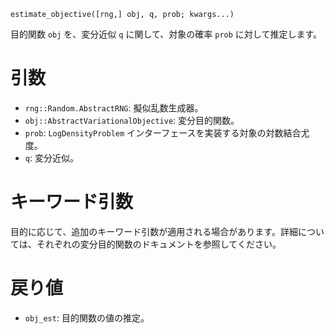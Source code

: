 ```
estimate_objective([rng,] obj, q, prob; kwargs...)
```

目的関数 `obj` を、変分近似 `q` に関して、対象の確率 `prob` に対して推定します。

# 引数

  * `rng::Random.AbstractRNG`: 擬似乱数生成器。
  * `obj::AbstractVariationalObjective`: 変分目的関数。
  * `prob`: `LogDensityProblem` インターフェースを実装する対象の対数結合尤度。
  * `q`: 変分近似。

# キーワード引数

目的に応じて、追加のキーワード引数が適用される場合があります。詳細については、それぞれの変分目的関数のドキュメントを参照してください。

# 戻り値

  * `obj_est`: 目的関数の値の推定。
